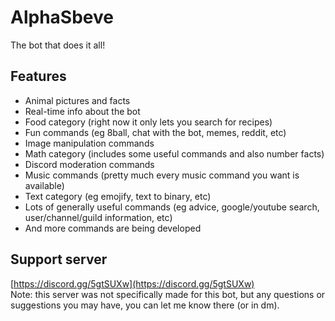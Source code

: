 # AlphaSbeve
The bot that does it all!

## Features
* Animal pictures and facts
* Real-time info about the bot
* Food category (right now it only lets you search for recipes)
* Fun commands (eg 8ball, chat with the bot, memes, reddit, etc)
* Image manipulation commands
* Math category (includes some useful commands and also number facts)
* Discord moderation commands
* Music commands (pretty much every music command you want is available)
* Text category (eg emojify, text to binary, etc)
* Lots of generally useful commands (eg advice, google/youtube search, user/channel/guild information, etc)
* And more commands are being developed
    
## Support server
[https://discord.gg/5gtSUXw](https://discord.gg/5gtSUXw)  
Note: this server was not specifically made for this bot, but any questions or suggestions you may have, you can let me know there (or in dm).
